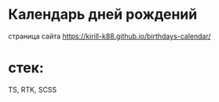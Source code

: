 # Календарь дней рождений
страница сайта https://kirill-k88.github.io/birthdays-calendar/
# стек:
TS, RTK, SCSS


